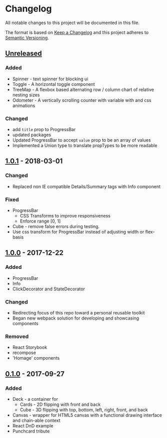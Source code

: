 [comment]: # (## [version] - date)
[comment]: # (### Added)
[comment]: # (for new features)
[comment]: # (### Changed)
[comment]: # (for changes to existing functionality)
[comment]: # (### Deprecated)
[comment]: # (soon-to-be removed features)
[comment]: # (### Removed)
[comment]: # (for features)
[comment]: # (### Fixed)
[comment]: # (for any bugs)
[comment]: # (### Security)
[comment]: # (in case of vulnerabilities)
# Changelog
All notable changes to this project will be documented in this file.

The format is based on [Keep a Changelog](http://keepachangelog.com/en/1.0.0/) and this project adheres to [Semantic Versioning](http://semver.org/spec/v2.0.0.html).

## [Unreleased]
### Added
* Spinner - text spinner for blocking ui
* Toggle - A horizontal toggle component
* TreeMap - A flexbox based alternating row / column chart of relative nesting sizes
* Odometer - A vertically scrolling counter with variable with and css animations
### Changed
* add `title` prop to ProgressBar
* updated packages
* Updated ProgressBar to accept `value` prop to be an array of values
* Implemented a Union type to translate propTypes to be more readable

## [1.0.1] - 2018-03-01
### Changed
* Replaced non IE compatible Details/Summary tags with Info component
### Fixed
* ProgressBar
  * CSS Transforms to improve responsiveness
  * Enforce range [0, 1]
* Cube - remove false errors during testing.
* Use css transform for ProgressBar instead of adjusting width or flex-basis

## [1.0.0] - 2017-12-22
### Added
* ProgressBar
* Info
* ClickDecorator and StateDecorator
### Changed
* Redirecting focus of this repo toward a personal reusable toolkit
* Began new webpack solution for developing and showcasing components
### Removed
* React Storybook
* recompose
* 'Homage' components

## [0.1.0] - 2017-09-27
### Added
* Deck - a container for
  * Cards - 2D flipping with front and back
  * Cube - 3D flipping with top, bottom, left, right, front, and back
* Canvas - wrapper for HTML5 canvas with a functional drawing interface and chain-able context
* React DnD example
* Punchcard tribute

[Unreleased]: https://github.com/rkichenama/components/compare/1.0.1...HEAD
[1.0.1]: https://github.com/rkichenama/components/compare/1.0.0...1.0.1
[1.0.0]: https://github.com/rkichenama/components/compare/0.1.0...1.0.0
[0.1.0]: https://github.com/rkichenama/components/compare/0.0.1...0.1.0
